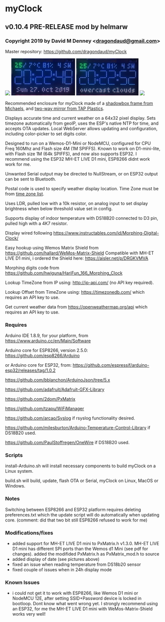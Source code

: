 # myClock
## v0.10.4 PRE-RELEASE mod by helmarw
### Copyright 2019 by David M Denney &lt;dragondaud@gmail.com&gt;

Master repository: https://github.com/dragondaud/myClock

<img src="docs/myClock-parts.png" height="120">  <img src="docs/myClock-front_date.png" height="120"> <img src="docs/myClock-front_weather.png" height="120"> <img src="docs/myClock-back.png" height="120">

Recommended enclosure for myClock made of a [shadowbox frame from Michaels](https://www.michaels.com/black-belmont-shadowbox-by-studio-decor/M10468367.html?dwvar_M10468367_size=9%22%20x%209%22&dwvar_M10468367_color=Black), and [two-way mirror from TAP Plastics](https://www.tapplastics.com/product/plastics/cut_to_size_plastic/two_way_mirrored_acrylic/558).

Displays accurate time and current weather on a 64x32 pixel display. Sets timezone automatically from geoIP, uses the ESP's native NTP for time, and accepts OTA updates. Local WebServer allows updating and configuration, including color-picker to set digits color.

Designed to run on a Wemos-D1-Mini or NodeMCU, configured for CPU Freq 160Mhz and Flash size 4M (1M SPIFFS). Known to work on D1-mini-lite, with Flash size 1M (64k SPIFFS), and now also supports ESP32. 
I recommend using the ESP32 MH-ET LIVE D1 mini, ESP8266 didnt work work for me.

Unwanted Serial output may be directed to NullStream, or on ESP32 output can be sent to Bluetooth.

Postal code is used to specify weather display location. Time Zone must be from [time zone list](https://timezonedb.com/time-zones).

Uses LDR, pulled low with a 10k resistor, on analog input to set display brightness when below threshold value set in config.

Supports display of indoor temperature with DS18B20 connected to D3 pin, pulled high with a 4K7 resistor.

Display wired following https://www.instructables.com/id/Morphing-Digital-Clock/

Easy hookup using Wemos Matrix Shield from https://github.com/hallard/WeMos-Matrix-Shield 
Compatible with MH-ET LIVE D1 mini, i ordered the Shield here: https://aisler.net/p/DRGKVMVA

Morphing digits code from https://github.com/hwiguna/HariFun_166_Morphing_Clock

Lookup TimeZone from IP using: http://ip-api.com/ (no API key required).

Lookup Offset from TimeZone using: https://timezonedb.com/ which requires an API key to use.

Get current weather data from https://openweathermap.org/api which requires an API key to use.

### Requires

Arduino IDE 1.8.9, for your platform, from https://www.arduino.cc/en/Main/Software

Arduino core for ESP8266, version 2.5.0: https://github.com/esp8266/Arduino

or Arduino core for ESP32, from: https://github.com/espressif/arduino-esp32/releases/tag/1.0.2

https://github.com/bblanchon/ArduinoJson/tree/5.x

https://github.com/adafruit/Adafruit-GFX-Library

https://github.com/2dom/PxMatrix

https://github.com/tzapu/WiFiManager

https://github.com/arcao/Syslog if rsyslog functionality desired.

https://github.com/milesburton/Arduino-Temperature-Control-Library if DS18B20 used.

https://github.com/PaulStoffregen/OneWire if DS18B20 used.

### Scripts

install-Arduino.sh will install necessary components to build myClock on a Linux system.

build.sh will build, update, flash OTA or Serial, myClock on Linux, MacOS or Windows.

### Notes

Switching between ESP8266 and ESP32 platform requires deleting preferences.txt which the update script will do automatically when updating core. (comment: did that two bit still ESP8266 refused to work for me)

### Modifications/fixes

- added support for MH-ET LIVE D1 mini to PxMatrix.h v1.3.0. MH-ET LIVE D1 mini has different SPI ports than the Wemos d1 Mini (see pdf for changes). added the modifided PxMatrix.h as PxMatrix_mod.h to source
- added display of date (see pictures above)
- fixed an issue when reading temperature from DS18b20 sensor
- fixed couple of issues when in 24h display mode

### Known Issues

- i could not get it to work with ESP8266, like Wemos D1 mini or NodeMCU 12E, after setting SSID+Password device is locked in    bootloop. Dont know what went wrong yet. I strongly recommend using an ESP32, for me the MH-ET LIVE D1 mini with WeMos-Matrix-Shield works very well!

